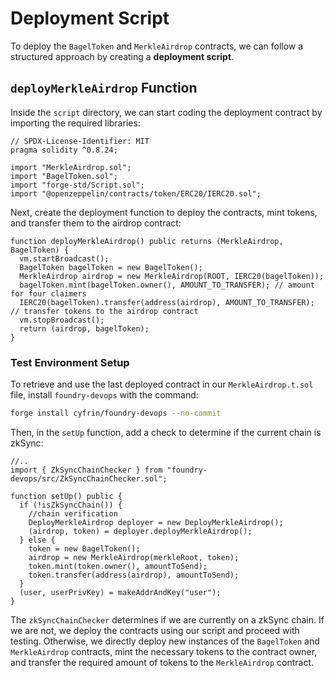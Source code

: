 # Deployment Script

To deploy the `BagelToken` and `MerkleAirdrop` contracts, we can follow a structured approach by creating a **deployment script**.

## `deployMerkleAirdrop` Function

Inside the `script` directory, we can start coding the deployment contract by importing the required libraries:

```solidity
// SPDX-License-Identifier: MIT
pragma solidity ^0.8.24;

import "MerkleAirdrop.sol";
import "BagelToken.sol";
import "forge-std/Script.sol";
import "@openzeppelin/contracts/token/ERC20/IERC20.sol";
```

Next, create the deployment function to deploy the contracts, mint tokens, and transfer them to the airdrop contract:

```solidity
function deployMerkleAirdrop() public returns (MerkleAirdrop, BagelToken) {
  vm.startBroadcast();
  BagelToken bagelToken = new BagelToken();
  MerkleAirdrop airdrop = new MerkleAirdrop(ROOT, IERC20(bagelToken));
  bagelToken.mint(bagelToken.owner(), AMOUNT_TO_TRANSFER); // amount for four claimers
  IERC20(bagelToken).transfer(address(airdrop), AMOUNT_TO_TRANSFER); // transfer tokens to the airdrop contract
  vm.stopBroadcast();
  return (airdrop, bagelToken);
}
```

### Test Environment Setup

To retrieve and use the last deployed contract in our `MerkleAirdrop.t.sol` file, install `foundry-devops` with the command:

```bash
forge install cyfrin/foundry-devops --no-commit
```

Then, in the `setUp` function, add a check to determine if the current chain is zkSync:

```solidity
//..
import { ZkSyncChainChecker } from "foundry-devops/src/ZkSyncChainChecker.sol";

function setUp() public {
  if (!isZkSyncChain()) {
    //chain verification
    DeployMerkleAirdrop deployer = new DeployMerkleAirdrop();
    (airdrop, token) = deployer.deployMerkleAirdrop();
  } else {
    token = new BagelToken();
    airdrop = new MerkleAirdrop(merkleRoot, token);
    token.mint(token.owner(), amountToSend);
    token.transfer(address(airdrop), amountToSend);
  }
  (user, userPrivKey) = makeAddrAndKey("user");
}
```

The `zkSyncChainChecker` determines if we are currently on a zkSync chain. If we are not, we deploy the contracts using our script and proceed with testing. Otherwise, we directly deploy new instances of the `BagelToken` and `MerkleAirdrop` contracts, mint the necessary tokens to the contract owner, and transfer the required amount of tokens to the `MerkleAirdrop` contract.
